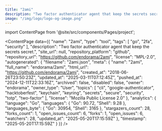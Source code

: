 ```yaml
---
title: "2ami"
description: "Two factor authenticator agent that keep the secrets secret."
image: "/img/logo/logo-og-image.png"
---
```

import ContentPage from '@site/src/components/Pages/project';

<ContentPage
    data={{
  "name": "2ami",
  "type": "tool",
  "tags": [
    "go",
    "2fa",
    "security"
  ],
  "description": "Two factor authenticator agent that keep the secrets secret.",
  "site_url": null,
  "repository_platform": "github",
  "repository_url": "https://github.com/endorama/2ami",
  "license": "MPL-2.0",
  "autogenerated": {
    "filename": "2ami.json",
    "meta": {
      "name": "2ami",
      "full_name": "endorama/2ami",
      "html_url": "https://github.com/endorama/2ami",
      "created_at": "2018-06-26T23:50:23Z",
      "updated_at": "2025-03-11T07:12:45Z",
      "pushed_at": "2024-12-11T22:33:16Z",
      "archived": false,
      "disabled": false,
      "owner": "endorama",
      "owner_type": "User",
      "topics": [
        "cli",
        "google-authenticator",
        "hacktoberfest",
        "keychain",
        "keyring",
        "secrets",
        "secure",
        "security",
        "totp",
        "two-factor"
      ],
      "license": "Mozilla Public License 2.0"
    },
    "analytics": {
      "language": "Go",
      "languages": {
        "Go": 90.72,
        "Shell": 9.28
      },
      "languages_byte": {
        "Go": 30954,
        "Shell": 3165
      },
      "stargazers_count": 28,
      "forks_count": 1,
      "open_issues_count": 6,
      "forks": 1,
      "open_issues": 6,
      "watchers": 28,
      "updated_at": "2025-05-20T17:15:59Z"
    },
    "timestamp": "2025-05-20T17:15:59Z"
  }
}}
/>

